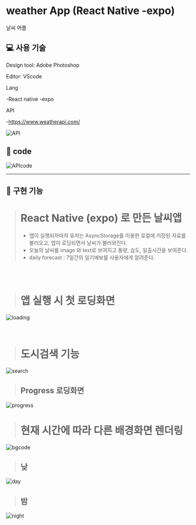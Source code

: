 # weather App (React Native -expo)
날씨 어플

## :computer: 사용 기술
Design tool: Adobe Photoshop

Editor: VScode

Lang

-React native
-expo

API

-https://www.weatherapi.com/

![API](https://github.com/sub2nee/weather_react-native-expo-/assets/121946266/bb4010e2-c30b-4da6-b00b-f7f50fc34fe5)

## :pushpin: code
![APIcode](https://github.com/sub2nee/weather_react-native-expo-/assets/121946266/fc84c75e-739a-4e89-abc7-7dfde7a42a8b)

---

## :pushpin: 구현 기능

> # React Native (expo) 로 만든 날씨앱 
> * 앱이 실행되자마자 유저는 AsyncStorage를 이용한 로컬에 저장된 자료를 불러오고, 앱이 로딩되면서 날씨가 불러와진다.
> * 오늘의 날씨를 image 와 text로 보여지고 풍량, 습도, 일출시간을 보여준다.
> * daily forecast : 7일간의 일기예보를 사용자에게 알려준다.

<br>
<br>

> # 앱 실행 시 첫 로딩화면
![loading](https://github.com/sub2nee/weather_react-native-expo-/assets/121946266/b6ac5f4e-41f4-40ac-921a-d930c18435b2)

<br>



> # 도시검색 기능
![search](https://github.com/sub2nee/weather_react-native-expo-/assets/121946266/fc6c5d83-e8d0-42f4-9512-e24bae697b5c)

> ## Progress 로딩화면
![progress](https://github.com/sub2nee/weather_react-native-expo-/assets/121946266/21bca61e-d13a-4d1f-8d5e-ec1602c08642)


> # 현재 시간에 따라 다른 배경화면 렌더링
![bgcode](https://github.com/sub2nee/weather_react-native-expo-/assets/121946266/9122496b-aa9d-4f73-b0bf-9cbb408e1e4e)

> ## 낮 
![day](https://github.com/sub2nee/weather_react-native-expo-/assets/121946266/eaf4e170-4013-49b7-9e4e-55c21d2ffc18)

> ## 밤
![night](https://github.com/sub2nee/weather_react-native-expo-/assets/121946266/7a7b110d-5bf2-4015-a854-749f49fbf597)

<br>
